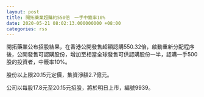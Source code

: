 ```yaml
---
layout: post
title: 開拓藥業超購約550倍　一手中籤率10%
date: 2020-05-21 08:02:13.000000000 +08:00
categories: rss
---
```


開拓藥業公布招股結果，在香港公開發售超額認購550.32倍，啟動重新分配程序後，公開發售可認購股份，增加至相當全球發售可供認購股份一半，認購一手500股的投資者，中籤率10%。

股份以上限20.15元定價，集資淨額2.7億元。

公司以每股17.8元至20.15元招股，將於明日上市，編號9939。

